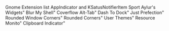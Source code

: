 Gnome Extension list
Applndicator and KSatusNotifierItem Sport
Aylur's Widgets"
Blur My Shell"
Coverflow Alt-Tab"
Dash To Dock"
Just Prefection"
Rounded Window Corners"
Rounded Corners"
User Themes" 
Resource Monito"
Clipboard Indicator"
